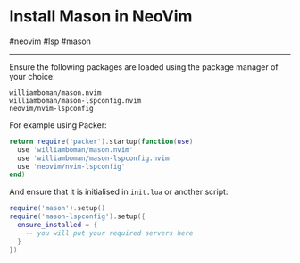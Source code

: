 # Install Mason in NeoVim

#neovim #lsp #mason 

-----

Ensure the following packages are loaded using the package manager of your choice:

```
williamboman/mason.nvim
williamboman/mason-lspconfig.nvim
neovim/nvim-lspconfig
```

For example using Packer:

```lua
return require('packer').startup(function(use)
  use 'williamboman/mason.nvim'
  use 'williamboman/mason-lspconfig.nvim'
  use 'neovim/nvim-lspconfig'
end)
```

And ensure that it is initialised in `init.lua` or another script:

```lua
require('mason').setup()
require('mason-lspconfig').setup({
  ensure_installed = {
    -- you will put your required servers here
  }
})
```

